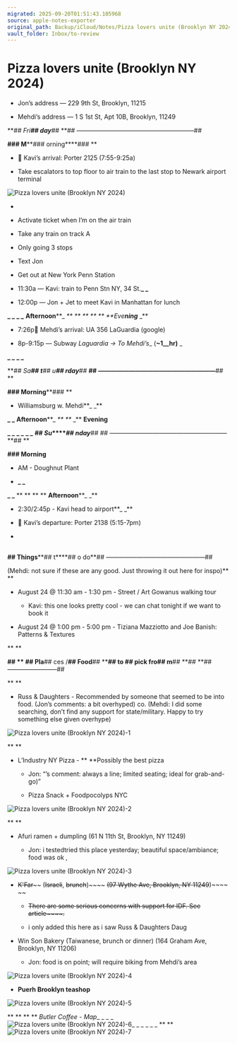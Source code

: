 ```yaml
---
migrated: 2025-09-20T01:51:43.105968
source: apple-notes-exporter
original_path: Backup/iCloud/Notes/Pizza lovers unite (Brooklyn NY 2024).md
vault_folder: Inbox/to-review
---
```

# Pizza lovers unite (Brooklyn NY 2024)

* Jon’s address — 229 9th St, Brooklyn, 11215

* Mehdi’s address — 1 S 1st St, Apt 10B, Brooklyn, 11249

**_## Fri_****_## day_****##  **## ———————————————————## 

**### M****### orning****### 
**
* 🛬 Kavi’s arrival: Porter 2125  (7:55-9:25a)

* Take escalators to top floor to air train to the last stop to Newark airport terminal

![Pizza lovers unite (Brooklyn NY 2024)](images/Pizza%20lovers%20unite%20(Brooklyn%20NY%202024).jpeg)

* 

* Activate ticket when I’m on the air train 

* Take any train on track A
* Only going 3 stops 

* Text Jon 

* Get out at New York Penn Station

* 11:30a — Kavi: train to Penn Stn NY, 34 St.**_
_**
* 12:00p — Jon + Jet to meet Kavi in Manhattan for lunch

**_
_**
**_
_**
**A****fter****n****o****on****_
_**
**_
_**
**_
_**
**Eve****ning****_
_**
* 7:26p🛬 Mehdi’s arrival: UA 356 LaGuardia (google)

* 8p-9:15p — Subway _Laguardia → To Mehdi’s__ (__~__1__hr__)__
_

**_
_**
**_
_**

**_## Sa_****_## t_****_## u_****_## rday_****##  **## ———————————————————**## 
**

**### Morning****### 
**
* Williamsburg w. Mehdi**_
_**

**_
_**
**Afternoon****_
_**
**_
_**
**Evening**

**_
_**
**_
_**
**_
_**
**_## Su_****_## nday_**##  ## ———————————————————**## 
**

**### Morning**
* AM - Doughnut Plant

* **_
_**

**_
_**
**
**
**
**
**Afternoon****_
_**
* 2:30/2:45p - Kavi head to airport**_
_**
* 🛫 Kavi’s departure: Porter 2138 (5:15-7pm)

* 

## 

## 

**## Things****##  t****## o do**## ————————————————## 

(Mehdi: not sure if these are any good. Just throwing it out here for inspo)**
**
* August 24 @ 11:30 am - 1:30 pm - Street / Art Gowanus walking tour

	* Kavi: this one looks pretty cool - we can chat tonight if we want to book it

* August 24 @ 1:00 pm - 5:00 pm - Tiziana Mazziotto and Joe Banish: Patterns & Textures

**
**

**## 
**
**## Pla****## ces /****##  Food****##  ****## to ****## pick fro****## m**##  **##  **## ————————## 

**
**
* Russ & Daughters - Recommended by someone that seemed to be into food. (Jon’s comments:  a bit overhyped) co. (Mehdi: I did some searching, don’t find any support for state/military. Happy to try something else given overhype)

![Pizza lovers unite (Brooklyn NY 2024)-1](images/Pizza%20lovers%20unite%20(Brooklyn%20NY%202024)-1.jpeg)

**
**
* L’Industry NY Pizza - ** **Possibly the best pizza 

	* Jon: “’s comment: always a line; limited seating; ideal for grab-and-go)”

	* Pizza Snack + Foodpocolyps NYC

![Pizza lovers unite (Brooklyn NY 2024)-2](images/Pizza%20lovers%20unite%20(Brooklyn%20NY%202024)-2.jpeg)

**
**
* Afuri ramen + dumpling (61 N 11th St, Brooklyn, NY 11249)

	* Jon: i testedtried this place yesterday; beautiful space/ambiance; food was ok , 

![Pizza lovers unite (Brooklyn NY 2024)-3](images/Pizza%20lovers%20unite%20(Brooklyn%20NY%202024)-3.jpeg)

* ~~K'Far~~~~ (~~~~Israeli~~~~, ~~~~brunch~~~~)~~~~ ~~~~(97 Wythe Ave, Brooklyn, NY 11249~~~~)~~~~
~~
	* ~~There ~~~~are~~~~ some ~~~~se~~~~rious ~~~~con~~~~cerns ~~~~with ~~~~suppor~~~~t for ~~~~IDF~~~~.~~~~ ~~~~See ~~~~ar~~~~ticl~~~~e~~~~.~~

	* i only added this here as i saw Russ & Daughters Daug 

* Win Son Bakery (Taiwanese, brunch or dinner) (164 Graham Ave, Brooklyn, NY 11206)

	* Jon: food is on point; will require biking from Mehdi’s area

![Pizza lovers unite (Brooklyn NY 2024)-4](images/Pizza%20lovers%20unite%20(Brooklyn%20NY%202024)-4.jpeg)

* **Puerh Brooklyn teashop**

![Pizza lovers unite (Brooklyn NY 2024)-5](images/Pizza%20lovers%20unite%20(Brooklyn%20NY%202024)-5.jpeg)

**
**
**
**
_Butler Coffee_ - _Map__
_
_
_
![Pizza lovers unite (Brooklyn NY 2024)-6](images/Pizza%20lovers%20unite%20(Brooklyn%20NY%202024)-6.png)_
_
_
_
_
_
**
**
![Pizza lovers unite (Brooklyn NY 2024)-7](images/Pizza%20lovers%20unite%20(Brooklyn%20NY%202024)-7.jpeg)

